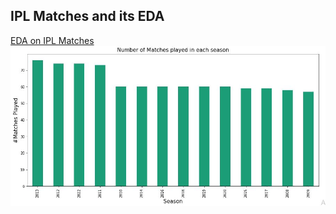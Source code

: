 ## IPL Matches and its EDA

[EDA on IPL Matches ](https://github.com/chethanatgithub/Data-Science/blob/main/Exploratory%20Data%20Analysis/notebook/EDA_chethan.bekal%40gmail.com.ipynb "EDA on IPL Matches ")![matches Played](https://raw.githubusercontent.com/chethanatgithub/Data-Science/main/images/No_of_IPLmatches_Played.JPG "matches Played")
